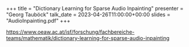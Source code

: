 +++
title = "Dictionary Learning for Sparse Audio Inpainting"
presenter = "Georg Tauböck"
talk_date = 2023-04-26T11:00:00+00:00
slides = "AudioInpainting.pdf"
+++

<https://www.oeaw.ac.at/isf/forschung/fachbereiche-teams/mathematik/dictionary-learning-for-sparse-audio-inpainting>

